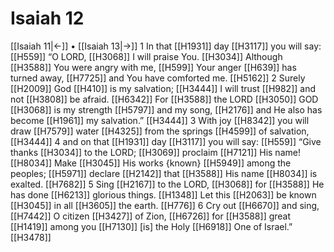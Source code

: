 # Isaiah 12
[[Isaiah 11|←]] • [[Isaiah 13|→]]
1 In that [[H1931]] day [[H3117]] you will say: [[H559]] “O LORD, [[H3068]] I will praise You. [[H3034]] Although [[H3588]] You were angry with me, [[H599]] Your anger [[H639]] has turned away, [[H7725]] and You have comforted me. [[H5162]] 
2 Surely [[H2009]] God [[H410]] is my salvation; [[H3444]] I will trust [[H982]] and not [[H3808]] be afraid. [[H6342]] For [[H3588]] the LORD [[H3050]] GOD [[H3068]] is my strength [[H5797]] and my song, [[H2176]] and He also has become [[H1961]] my salvation.” [[H3444]] 
3 With joy [[H8342]] you will draw [[H7579]] water [[H4325]] from the springs [[H4599]] of salvation, [[H3444]] 
4 and on that [[H1931]] day [[H3117]] you will say: [[H559]] “Give thanks [[H3034]] to the LORD; [[H3069]] proclaim [[H7121]] His name! [[H8034]] Make [[H3045]] His works {known} [[H5949]] among the peoples; [[H5971]] declare [[H2142]] that [[H3588]] His name [[H8034]] is exalted. [[H7682]] 
5 Sing [[H2167]] to the LORD, [[H3068]] for [[H3588]] He has done [[H6213]] glorious things. [[H1348]] Let this [[H2063]] be known [[H3045]] in all [[H3605]] the earth. [[H776]] 
6 Cry out [[H6670]] and sing, [[H7442]] O citizen [[H3427]] of Zion, [[H6726]] for [[H3588]] great [[H1419]] among you [[H7130]] [is] the Holy [[H6918]] One of Israel.” [[H3478]] 
